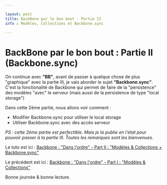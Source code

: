 ```yaml
---

layout: post
title: BackBone par le bon bout - Partie II
info : Modèles, Collections et Backbone.sync

---
```


# BackBone par le bon bout : Partie II (Backbone.sync)

On continue avec **"BB"**, avant de passer à quelque chose de plus "graphique" avec la partie III, je vais aborder le sujet **"Backbone.sync"**. C'est la fonctionalité de Backbone qui permet de faire de la "persistence" des modèles "avec" le serveur (mais aussi de la persistence de type "local storage")

Dans cette 2ème partie, nous allons voir comment :

- Modifier Backbone.sync pour utiliser le local storage
- Utiliser Backbone.sync avec des accès serveur

*PS : cette 2ème partie est perfectible. Mais je la publie en l'état pour pouvoir passer à la partie III. Toutes les remarques sont les bienvenues.*

Le tuto est ici : [Backbone : "Dans l'ordre" - Part II : "Modèles & Collections + Backbone.sync"](https://github.com/k33g/articles/blob/master/2011-08-10-BB-SYNC.md)

Le précédent est ici : [Backbone : "Dans l'ordre" - Part I : "Modèles & Collections"](https://github.com/k33g/articles/blob/master/2011-08-08-BB-MODELS-COLLECTIONS.md)

Bonne journée & bonne lecture.



